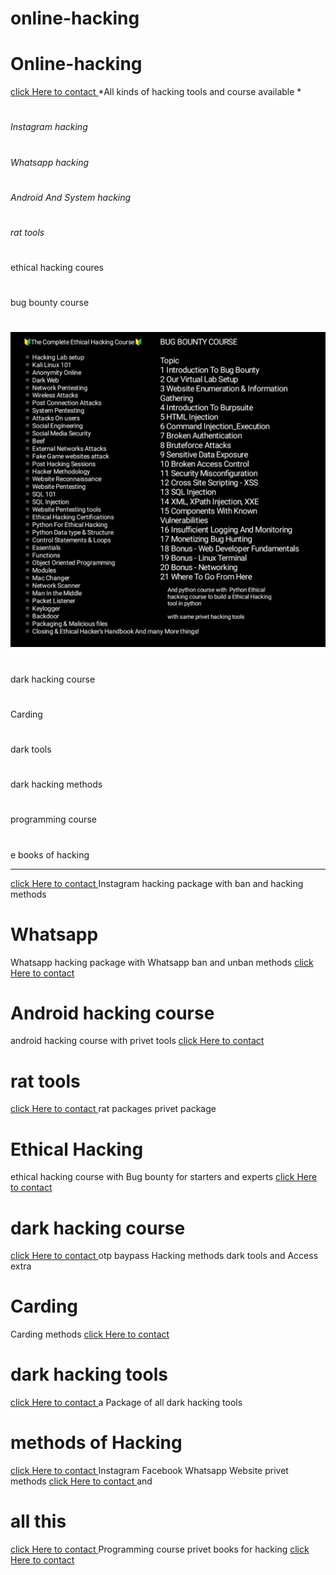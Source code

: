 # online-hacking


# Online-hacking
<a href="https://wa.me/+916235369260text=Onlinehackzz">click Here to contact </a>
*All kinds of hacking tools and course available *
#
*Instagram hacking*
#
*Whatsapp hacking*
#
*Android And System hacking*
#
*rat tools*
#
ethical hacking coures
#
bug bounty course 

#

<img src="https://github.com/Xzhackyy/Online-hacking/blob/main/IMG-20231006-WA0216.jpg" alt="alternatetext">

#
dark hacking course 
#

Carding 
#

dark tools
#
dark hacking methods
#
programming course
#
e books of hacking
********************
<a href="https://wa.me/+916235369260text=Onlinehackzz">click Here to contact </a>
Instagram hacking package with ban and hacking methods 


# Whatsapp 
Whatsapp hacking package with Whatsapp ban and unban methods
<a href="https://wa.me/+916235369260text=Onlinehackzz">click Here to contact </a>
# Android hacking course 
android hacking course with privet tools
<a href="https://wa.me/+916235369260text=Onlinehackzz">click Here to contact </a>
# rat tools 
<a href="https://wa.me/+916235369260text=Onlinehackzz">click Here to contact </a>
rat packages
privet package 

# Ethical Hacking 
ethical hacking  course with Bug bounty for starters and experts
<a href="https://wa.me/+916235369260text=Onlinehackzz">click Here to contact </a>
# dark hacking course 
<a href="https://wa.me/+916235369260text=Onlinehackzz">click Here to contact </a>
otp baypass Hacking methods dark tools and Access extra 

# Carding
Carding methods 
<a href="https://wa.me/+916235369260text=Onlinehackzz">click Here to contact </a>
# dark hacking tools
<a href="https://wa.me/+916235369260text=Onlinehackzz">click Here to contact </a>
a Package of all dark hacking tools   
# methods of Hacking 
<a href="https://wa.me/+916235369260text=Onlinehackzz">click Here to contact </a>
Instagram Facebook Whatsapp Website privet methods
<a href="https://wa.me/+916235369260text=Onlinehackzz">click Here to contact </a>
and 
# all this 
<a href="https://wa.me/+916235369260text=Onlinehackzz">click Here to contact </a>
Programming course 
privet books for hacking
<a href="https://wa.me/+916235369260text=Onlinehackzz">click Here to contact </a>
